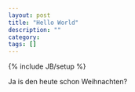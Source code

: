 ```yaml
---
layout: post
title: "Hello World"
description: ""
category: 
tags: []
---
```

{% include JB/setup %}

Ja is den heute schon Weihnachten?
